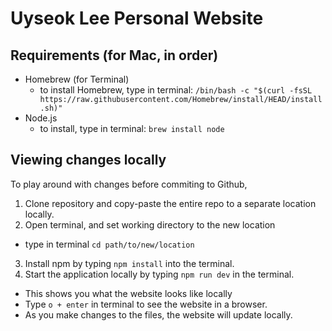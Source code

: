 # Uyseok Lee Personal Website

## Requirements (for Mac, in order)
- Homebrew (for Terminal)
  - to install Homebrew, type in terminal: `/bin/bash -c "$(curl -fsSL https://raw.githubusercontent.com/Homebrew/install/HEAD/install.sh)"`
- Node.js
  - to install, type in terminal: `brew install node`

## Viewing changes locally
To play around with changes before commiting to Github, 

1. Clone repository and copy-paste the entire repo to a separate location locally.
2. Open terminal, and set working directory to the new location
- type in terminal `cd path/to/new/location`
3. Install npm by typing `npm install` into the terminal.
4. Start the application locally by typing `npm run dev` in the terminal.
- This shows you what the website looks like locally
- Type `o + enter` in terminal to see the website in a browser.
- As you make changes to the files, the website will update locally.
